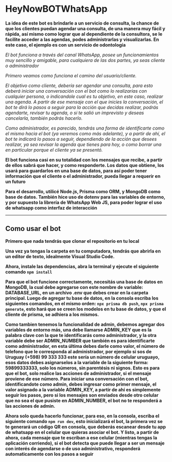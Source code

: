 # HeyNowBOTWhatsApp
**La idea de este bot es brindarle a un servicio de consulta, la chance de que los clientes puedan agendar una consulta, de una manera muy fácil y rápida, así mismo como lograr que al dependiente de la consultora, se le facilite acceder a las agendas, podes administrarlas y visualizarlas. En este caso, el ejemplo es con un servicio de odontología**

*El bot funciona a través del canal WhatsApp, posee un funcionamientos muy sencillo y amigable, para cualquiera de las dos partes, ya seas cliente o administrador*

*Primero veamos como funciona el camino del usuario/cliente.*

*El objetivo como cliente, debería ser agendar una consulta, para esto deberá iniciar una conversación con el bot como lo realizarias con cualquier persona, o indicandole cual es tu objetivo, en este caso, realizar una agenda. A partir de ese mensaje con el que inicies la conversación, el bot te dirá lo pasos a seguir para la acción que decidas realizar, podrás agendarte, revisar tu agenda, o si te salió un imprevisto y deseas cancelarla, también podrás hacerlo.*

*Como administrador, es parecido, tendrás una forma de identificarte como el mismo hacia el bot (ya veremos como más adelante), y a partir de ahí, el bot te indicará lo pasos a seguir, dependiendo de la acción que desees realizar, ya sea revisar la agenda que tienes para hoy, o como borrar una en particular porque el cliente ya se presentó.*

**El bot funciona casi en su totalidad con los mensajes que recibe, a partir de ellos sabrá que hacer, y como responderte. Los datos que obtiene, los usará para guardarlos en una base de datos, para así poder tener información que el cliente o el administrador, pueda llegar a requerir en un futuro**

**Para el desarrollo, utilicé Node.js, Prisma como ORM, y MongoDB como base de datos. También hice uso de dotenv para las variables de entorno, y por supuesto la librería de WhatsApp Web JS, para poder lograr el uso de whatsapp como interfaz de interacción**

---

## Como usar el bot

**Primero que nada tendrás que clonar el repositorio en tu local**

**Una vez ya tengas la carpeta en tu computadora, tendrás que abrirla en un editor de texto, idealmente Visual Studio Code.**

**Ahora, instale las dependencias, abra la terminal y ejecute el siguiente comando `npm install`**

**Para que el bot funcione correctamente, necesitás una base de datos en MongoDB, la cual debe agregarse con este nombre de variable: DATABASE_URL, en un archivo .env que debes crear en la carpeta principal. Luego de agregar tu base de datos, en la consola escriba los siguientes comandos, en el mismo orden: `npx prisma db push`, `npx prisma generate`, esto hará que se creen los modelos en tu base de datos, y que el cliente de prisma, se adhiera a los mismos.**

**Como tambien tenemos la funcionalidad de admin, debemos agregar dos variables de entorno más, una debe llamarse ADMIN_KEY que es la palabra clave con la que te identificarás como administrador, y la otra variable debe ser ADMIN_NUMBER que también es para identificarte como administrador, en esta última debes darle como valor, el número de telefono que le corresponda al administrador, por ejemplo si sos de Uruguay (+598) 99 333 333 este sería un número de celular uruguayo, esos datos debes asignarselos a la variable de la siguiente forma: 59899333333, solo los números, sin parentésis ni signos. Esto es para que el bot, solo realice las acciones de administrador, si el mensaje proviene de ese número. Para iniciar una conversación con el bot, identificandote como admin, debes ingresar como primer mensaje, el valor asignado a la variable ADMIN_KEY, a partir de ahí es simplemente seguir los pasos, pero si los mensajes son enviados desde otro celular que no sea el que pusiste en ADMIN_NUMBER, el bot no te responderá a las acciones de admin.**

**Ahora solo queda hacerlo funcionar, para eso, en la consola, escriba el siguiente comando `npm run dev`, esto inicializará el bot, la primera vez se te generará un código QR en consola, que deberás escanear desde tu app de whatsapp en el celular que quieras asociar el bot. Y listo, a partir de ahora, cada mensaje que te escriban a ese celular (mientras tengas la aplicación corriendo), si el bot detecta que puede llegar a ser un mensaje con interés de agendarse o de uso administrativo, responderá automaticamente con los pasos a seguir**